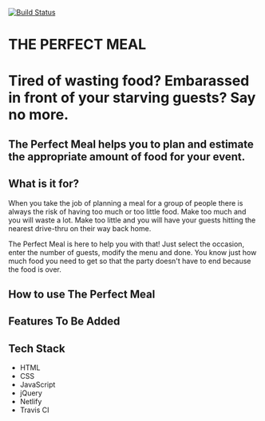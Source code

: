 [![Build Status](https://travis-ci.org/steffencrespo/the-perfect-meal.svg?branch=master)](https://travis-ci.org/steffencrespo/the-perfect-meal)

THE PERFECT MEAL
================
# Tired of wasting food? Embarassed in front of your starving guests? Say no more.
## The Perfect Meal helps you to plan and estimate the appropriate amount of food for your event.

What is it for?
---------------
When you take the job of planning a meal for a group of people there is always the risk of having too much or too little food. Make too much and you will waste a lot. Make too little and you will have your guests hitting the nearest drive-thru on their way back home. 

The Perfect Meal is here to help you with that! Just select the occasion, enter the number of guests, modify the menu and done. You know just how much food you need to get so that the party doesn't have to end because the food is over.

How to use The Perfect Meal
---------------------------
<Work in progress>


Features To Be Added
--------------------

Tech Stack
----------
* HTML
* CSS
* JavaScript
* jQuery
* Netlify
* Travis CI